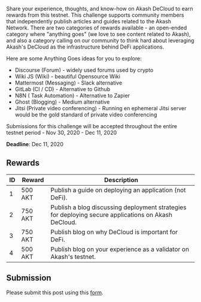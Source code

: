 Share your experience, thoughts, and know-how on Akash DeCloud to earn rewards from this testnet.  This challenge supports community members that independently publish articles and guides related to the Akash Network.  There are two categories of rewards available - an open-ended category where "anything goes" (we love to see content related to Akash), and also a category calling on our community to think hard about leveraging Akash's DeCloud as the infrastructure behind DeFi applications.

Here are some Anything Goes ideas for you to explore:

- Discourse (Forum) - widely used forums used by crypto
- Wiki JS (Wiki) - beautiful Opensource Wiki
- Mattermost (Messaging) - Slack alternative
- GitLab (CI / CD) - Alternative to Github
- N8N ( Task Automation) - Alternative to Zapier
- Ghost (Blogging) - Medium alternative
- Jitsi (Private video conferencing) - Running en ephemeral Jitsi server would be the gold standard of private video conferencing

Submissions for this challenge will be accepted throughout the entire testnet period - Nov 30, 2020 - Dec 11, 2020 

**Deadline**: Dec 11, 2020

## Rewards

| ID | Reward | Description |
| --- | --- | --- |
| 1 | 500 AKT | Publish a guide on deploying an application (not DeFi).
| 2 | 750 AKT | Publish a blog discussing deployment strategies for deploying secure applications on Akash DeCloud.
| 3 | 750 AKT | Publish blog on why DeCloud is important for DeFi.
| 4 | 500 AKT | Publish blog on your experience as a validator on Akash's testnet.

## Submission

Please submit this post using this [form](https://docs.google.com/forms/d/e/1FAIpQLScX4VVheTeo-WmzHe2IHw1dXfRX2tGv-MHzs75-Hp-7yKuCjA/viewform).
